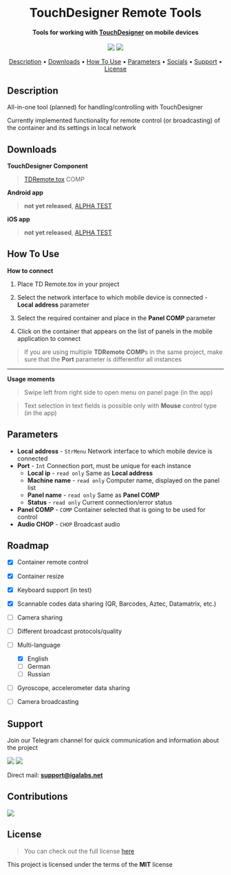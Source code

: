 
<h1 align="center">
  <br>TouchDesigner Remote Tools<br>
</h1>

<h4 align="center">Tools for working with <a href="https://derivative.ca/" target="_blank">TouchDesigner</a> on mobile devices</h4>

<p align="center">
  <a href="https://github.com/iga-labs/TD-Remote-Tools/releases"><img src="https://img.shields.io/github/v/release/iga-labs/TD-Remote-Tools"></a>
  <a href="https://github.com/iga-labs/TD-Remote-Tools/issues"><img src="https://img.shields.io/github/issues/iga-labs/TD-Remote-Tools"></a>  
</p>

<p align="center">
  <a href="#description">Description</a> •
  <a href="#downloads">Downloads</a> •
  <a href="#how-to-use">How To Use</a> •
  <a href="#parameters">Parameters</a> •
  <a href="#support">Socials</a> •
  <a href="#contributions">Support</a> •
  <a href="#license">License</a>
</p>


## Description

All-in-one tool (planned) for handling/controlling with TouchDesigner

Currently implemented functionality for remote control (or broadcasting) of the container and its settings in local network 

## Downloads

**TouchDesigner Component**
>[TDRemote.tox](https://github.com/iga-labs/TD-Remote-Tools/releases/latest/download/TDRemote.tox) COMP


**Android app** 
<!-- > **not yet released**, write directly to [me](https://t.me/confirmedancient) -->

> **not yet released**, [ALPHA TEST](https://play.google.com/store/apps/details?id=com.igalabs.tdremotetools)

<!-- <a href="https://play.google.com/store/apps/details?id=com.zhiga_stud.td_remote"><img src="https://img.shields.io/badge/Google_Play-414141?style=for-the-badge&logo=google-play&logoColor=white"></a> -->

 **iOS app**
<!-- > **not yet released**, write directly to [me](https://t.me/confirmedancient) -->

> **not yet released**, [ALPHA TEST](https://testflight.apple.com/join/BpYeSkk8)

<!-- <a href="https://apps.apple.com/app/id6670328640"><img src="https://img.shields.io/badge/App_Store-0D96F6?style=for-the-badge&logo=app-store&logoColor=white"></a> -->

## How To Use

**How to connect**

1. Place TD Remote.tox in your project

2. Select the network interface to which mobile device is connected - **Local address** parameter

3. Select the required container and place in the **Panel COMP** parameter

4. Click on the container that appears on the list of panels in the mobile application to connect

> If you are using multiple **TDRemote COMP**s in the same project, make sure that the **Port** parameter is differentfor all instances

---

**Usage moments**

> Swipe left from right side to open menu on panel page (in the app)

> Text selection in text fields is possible only with **Mouse** control type (in the app)

## Parameters

* **Local address** - `StrMenu` Network interface to which mobile device is connected
* **Port** - `Int` Connection port, must be unique for each instance 
  - **Local ip** - `read only` Same as **Local address**
  - **Machine name** - `read only` Сomputer name, displayed on the panel list
  - **Panel name** - `read only` Same as **Panel COMP**
  - **Status** - `read only` Current connection/error status
* **Panel COMP** - `COMP` Container selected that is going to be used for control
* **Audio CHOP** - `CHOP` Broadcast audio


## Roadmap

- [x] Container remote control
- [x] Container resize
- [x] Keyboard support (in test)
- [x] Scannable codes data sharing (QR, Barcodes, Aztec, Datamatrix, etc.)
- [ ] Camera sharing
- [ ] Different broadcast protocols/quality
- [ ] Multi-language
    - [x] English
    - [ ] German
    - [ ] Russian
- [ ] Gyroscope, accelerometer data sharing
- [ ] Camera broadcasting


## Support

Join our Telegram channel for quick communication and information about the project

<a href="https://t.me/+dqmj1kbrBnU3ZGFi"><img src="https://img.shields.io/badge/Telegram-2CA5E0?style=for-the-badge&logo=telegram&logoColor=white"></a>
<a href="https://www.youtube.com/@iga_labs"><img src="https://img.shields.io/badge/YouTube-FF0000?style=for-the-badge&logo=youtube&logoColor=white"></a>

Direct mail: **support@igalabs.net**


## Сontributions

<!-- <a href=""><img src="https://img.shields.io/badge/PayPal-00457C?style=for-the-badge&logo=paypal&logoColor=white"></a> -->
<a href="https://www.patreon.com/iga_labs"><img src="https://img.shields.io/badge/Patreon-F96854?style=for-the-badge&logo=patreon&logoColor=white"></a>


## License
>You can check out the full license [here](https://github.com/iga-labs/TD-Remote-Tools/blob/main/LICENSE)

This project is licensed under the terms of the **MIT** license
